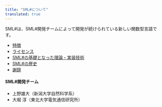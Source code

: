 ```yaml
---
title: "SML#について"
translated: true
---
```

SML#は、SML#開発チームによって開発が続けられている新しい関数型言語です。

* [特徴](./features/)
* [ライセンス](./license/)
* [SML#の基礎となった理論・実装技術](./references/)
* [SML#の歴史](./history/)
* [謝辞](./acknowledgments/)

#### SML#開発チーム

* 上野雄大（新潟大学自然科学系）
* 大堀 淳（東北大学電気通信研究所）
